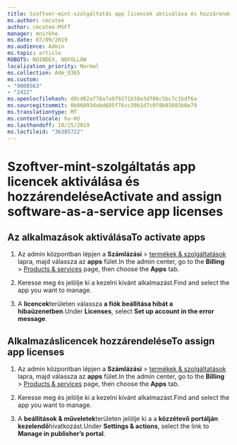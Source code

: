 ```yaml
---
title: Szoftver-mint-szolgáltatás app licencek aktiválása és hozzárendelése
ms.author: cmcatee
author: cmcatee-MSFT
manager: mnirkhe
ms.date: 07/09/2019
ms.audience: Admin
ms.topic: article
ROBOTS: NOINDEX, NOFOLLOW
localization_priority: Normal
ms.collection: Adm_O365
ms.custom:
- "9000563"
- "2422"
ms.openlocfilehash: d9cd02a778a7a979271b38e3df06c5bc7c1bdf6a
ms.sourcegitcommit: 0b06093dabd685f76cc39b1d7c0f8b03883b6e79
ms.translationtype: MT
ms.contentlocale: hu-HU
ms.lasthandoff: 10/25/2019
ms.locfileid: "36385722"
---
```

# <a name="activate-and-assign-software-as-a-service-app-licenses"></a><span data-ttu-id="8e316-102">Szoftver-mint-szolgáltatás app licencek aktiválása és hozzárendelése</span><span class="sxs-lookup"><span data-stu-id="8e316-102">Activate and assign software-as-a-service app licenses</span></span> 

## <a name="to-activate-apps"></a><span data-ttu-id="8e316-103">Az alkalmazások aktiválása</span><span class="sxs-lookup"><span data-stu-id="8e316-103">To activate apps</span></span>

1. <span data-ttu-id="8e316-104">Az admin központban lépjen a **Számlázási** > [termékek & szolgáltatások](https://go.microsoft.com/fwlink/p/?linkid=842054) lapra, majd válassza az **apps** fület.</span><span class="sxs-lookup"><span data-stu-id="8e316-104">In the admin center, go to the **Billing** > [Products & services](https://go.microsoft.com/fwlink/p/?linkid=842054) page, then choose the **Apps** tab.</span></span>

2. <span data-ttu-id="8e316-105">Keresse meg és jelölje ki a kezelni kívánt alkalmazást.</span><span class="sxs-lookup"><span data-stu-id="8e316-105">Find and select the app you want to manage.</span></span>

3. <span data-ttu-id="8e316-106">A **licencek**területen válassza **a fiók beállítása hibát a hibaüzenetben**.</span><span class="sxs-lookup"><span data-stu-id="8e316-106">Under **Licenses**, select **Set up account in the error message**.</span></span>  

## <a name="to-assign-app-licenses"></a><span data-ttu-id="8e316-107">Alkalmazáslicencek hozzárendelése</span><span class="sxs-lookup"><span data-stu-id="8e316-107">To assign app licenses</span></span>

1. <span data-ttu-id="8e316-108">Az admin központban lépjen a **Számlázási** > [termékek & szolgáltatások](https://go.microsoft.com/fwlink/p/?linkid=842054) lapra, majd válassza az **apps** fület.</span><span class="sxs-lookup"><span data-stu-id="8e316-108">In the admin center, go to the **Billing** > [Products & services](https://go.microsoft.com/fwlink/p/?linkid=842054) page, then choose the **Apps** tab.</span></span>

2. <span data-ttu-id="8e316-109">Keresse meg és jelölje ki a kezelni kívánt alkalmazást.</span><span class="sxs-lookup"><span data-stu-id="8e316-109">Find and select the app you want to manage.</span></span>  

3. <span data-ttu-id="8e316-110">A **beállítások & műveletek**területen jelölje ki a a **közzétevő portálján kezelendő**hivatkozást.</span><span class="sxs-lookup"><span data-stu-id="8e316-110">Under **Settings & actions**, select the link to **Manage in publisher’s portal**.</span></span>